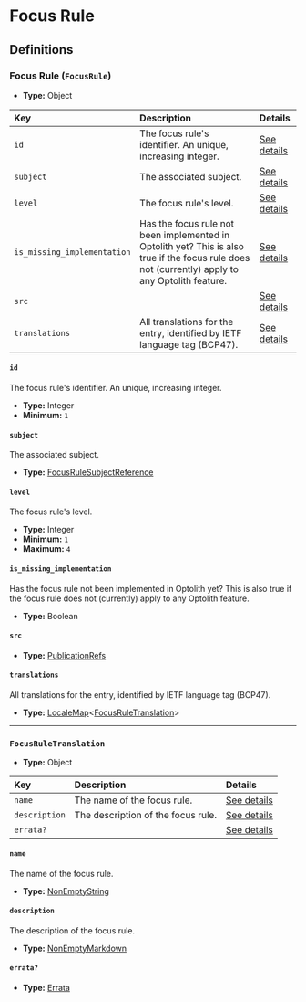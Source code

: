 # Focus Rule

## Definitions

### <a name="FocusRule"></a> Focus Rule (`FocusRule`)

- **Type:** Object

Key | Description | Details
:-- | :-- | :--
`id` | The focus rule's identifier. An unique, increasing integer. | <a href="#FocusRule/id">See details</a>
`subject` | The associated subject. | <a href="#FocusRule/subject">See details</a>
`level` | The focus rule's level. | <a href="#FocusRule/level">See details</a>
`is_missing_implementation` | Has the focus rule not been implemented in Optolith yet? This is also true if the focus rule does not (currently) apply to any Optolith feature. | <a href="#FocusRule/is_missing_implementation">See details</a>
`src` |  | <a href="#FocusRule/src">See details</a>
`translations` | All translations for the entry, identified by IETF language tag (BCP47). | <a href="#FocusRule/translations">See details</a>

#### <a name="FocusRule/id"></a> `id`

The focus rule's identifier. An unique, increasing integer.

- **Type:** Integer
- **Minimum:** `1`

#### <a name="FocusRule/subject"></a> `subject`

The associated subject.

- **Type:** <a href="../_SimpleReferences.md#FocusRuleSubjectReference">FocusRuleSubjectReference</a>

#### <a name="FocusRule/level"></a> `level`

The focus rule's level.

- **Type:** Integer
- **Minimum:** `1`
- **Maximum:** `4`

#### <a name="FocusRule/is_missing_implementation"></a> `is_missing_implementation`

Has the focus rule not been implemented in Optolith yet? This is also true if the focus rule does not (currently) apply to any Optolith feature.

- **Type:** Boolean

#### <a name="FocusRule/src"></a> `src`

- **Type:** <a href="../source/_PublicationRef.md#PublicationRefs">PublicationRefs</a>

#### <a name="FocusRule/translations"></a> `translations`

All translations for the entry, identified by IETF language tag (BCP47).

- **Type:** <a href="../_LocaleMap.md#LocaleMap">LocaleMap</a>&lt;<a href="#FocusRuleTranslation">FocusRuleTranslation</a>&gt;

---

### <a name="FocusRuleTranslation"></a> `FocusRuleTranslation`

- **Type:** Object

Key | Description | Details
:-- | :-- | :--
`name` | The name of the focus rule. | <a href="#FocusRuleTranslation/name">See details</a>
`description` | The description of the focus rule. | <a href="#FocusRuleTranslation/description">See details</a>
`errata?` |  | <a href="#FocusRuleTranslation/errata">See details</a>

#### <a name="FocusRuleTranslation/name"></a> `name`

The name of the focus rule.

- **Type:** <a href="../_NonEmptyString.md#NonEmptyString">NonEmptyString</a>

#### <a name="FocusRuleTranslation/description"></a> `description`

The description of the focus rule.

- **Type:** <a href="../_NonEmptyString.md#NonEmptyMarkdown">NonEmptyMarkdown</a>

#### <a name="FocusRuleTranslation/errata"></a> `errata?`

- **Type:** <a href="../source/_Erratum.md#Errata">Errata</a>
